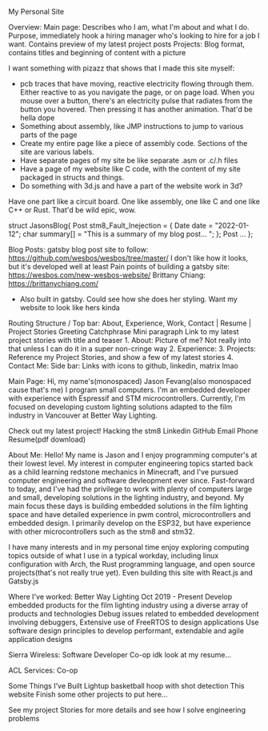 My Personal Site

Overview:
Main page:
Describes who I am, what I'm about and what I do. Purpose, immediately hook a hiring manager who's looking to hire for a job I want.
Contains preview of my latest project posts
Projects: Blog format, contains titles and beginning of content with a picture

I want something with pizazz that shows that I made this site myself:
- pcb traces that have moving, reactive electricity flowing through them. Either reactive to as you navigate the page, or on page load. When you mouse over a button, there's an electricity pulse that radiates from the button you hovered. Then pressing it has another animation. That'd be hella dope
- Something about assembly, like JMP instructions to jump to various parts of the page
- Create my entire page like a piece of assembly code. Sections of the site are various labels. 
- Have separate pages of my site be like separate .asm or .c/.h files
- Have a page of my website like C code, with the content of my site packaged in structs and things. 
- Do something with 3d.js and have a part of the website work in 3d?

Have one part like a circuit board. One like assembly, one like C and one like C++ or Rust. That'd be wild epic, wow.

struct JasonsBlog{
  Post stm8_Fault_Inejection = {
    Date date = "2022-01-12";
    char summary[] = "This is a summary of my blog post... ";
  };
  Post ...
};

Blog Posts:
gatsby blog post site to follow: https://github.com/wesbos/wesbos/tree/master/
I don't like how it looks, but it's developed well at least
Pain points of building a gatsby site: https://wesbos.com/new-wesbos-website/ 
Brittany Chiang: https://brittanychiang.com/
- Also built in gatsby. Could see how she does her styling. Want my website to look like hers kinda

Routing Structure
  /
    Top bar: About, Experience, Work, Contact | Resume | Project Stories
    Greeting
    Catchphrase
    Mini paragraph
    Link to my latest project stories with title and teaser
    1. About:
      Picture of me? Not really into that unless I can do it in a super non-cringe way
    2. Experience:
    3. Projects:
      Reference my Project Stories, and show a few of my latest stories
    4. Contact Me:
    Side bar: Links with icons to github, linkedin, matrix lmao
    
Main Page:
  Hi, my name's(monospaced)
    Jason Fevang(also monospaced cause that's me)
  I program small computers.
  I'm an embedded developer with experience with Espressif and STM microcontrollers. Currently, I'm focused on developing custom lighting solutions adapted to the film industry in Vancouver at Better Way Lighting.

  Check out my latest project! Hacking the stm8
  Linkedin
  GitHub
  Email
  Phone
  Resume(pdf download)

  About Me: Hello! My name is Jason and I enjoy programming computer's at their lowest level. My interest in computer engineering topics started back as a child learning redstone mechanics in Minecraft, and I've pursued computer engineering and software devleopment ever since.
Fast-forward to today, and I've had the privilege to work with plenty of computers large and small, developing solutions in the lighting industry, and beyond. My main focus these days is building embedded solutions in the film lighting space and have detailed experience in pwm control, microcontrollers and embedded design. I primarily develop on the ESP32, but have experience with other microcontrollers such as the stm8 and stm32.

I have many interests and in my personal time enjoy exploring computing topics outside of what I use in a typical workday, including linux configuration with Arch, the Rust programming language, and open source projects(that's not really true yet). Even building this site with React.js and Gatsby.js

Where I've worked:
Better Way Lighting
  Oct 2019 - Present
  Develop embedded products for the film lighting industry using a diverse array of products and technologies
  Debug issues related to embedded development involving debuggers, 
  Extensive use of FreeRTOS to design applications
  Use software design principles to develop performant, extendable and agile application designs

Sierra Wireless: Software Developer Co-op
  idk look at my resume...

ACL Services: Co-op

Some Things I've Built
  Lightup basketball hoop with shot detection
  This website
  Finish some other projects to put here...  

  See my project Stories for more details and see how I solve engineering problems
